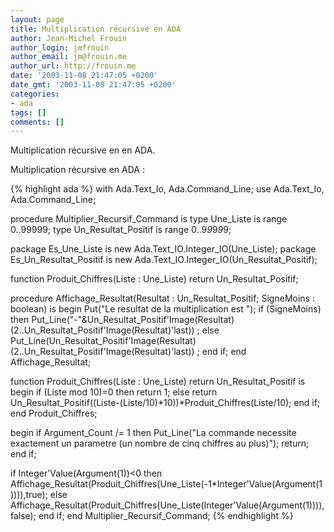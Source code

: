 ```yaml
---
layout: page
title: Multiplication récursive en ADA
author: Jean-Michel Frouin
author_login: jmfrouin
author_email: jm@frouin.me
author_url: http://frouin.me
date: '2003-11-08 21:47:05 +0200'
date_gmt: '2003-11-08 21:47:05 +0200'
categories:
- ada
tags: []
comments: []
---
```

<p>Multiplication récursive en en ADA.</p>
<!--more-->

Multiplication récursive en ADA : 

{% highlight ada %}
with Ada.Text_Io, Ada.Command_Line;
use Ada.Text_Io, Ada.Command_Line;

procedure Multiplier_Recursif_Command is
  type Une_Liste is range 0..99999;
  type Un_Resultat_Positif is range 0..9*9*9*9*9;

  package Es_Une_Liste is new Ada.Text_IO.Integer_IO(Une_Liste);
  package Es_Un_Resultat_Positif is new Ada.Text_IO.Integer_IO(Un_Resultat_Positif);

  function Produit_Chiffres(Liste : Une_Liste) return Un_Resultat_Positif;

  procedure Affichage_Resultat(Resultat : Un_Resultat_Positif; SigneMoins : boolean) is
  begin
    Put("Le resultat de la multiplication est ");
    if (SigneMoins) then
        Put_Line("-"&Un_Resultat_Positif'Image(Resultat)(2..Un_Resultat_Positif'Image(Resultat)'last)) ;
    else
        Put_Line(Un_Resultat_Positif'Image(Resultat)(2..Un_Resultat_Positif'Image(Resultat)'last)) ;
    end if;
  end Affichage_Resultat;

  function Produit_Chiffres(Liste : Une_Liste) return Un_Resultat_Positif is
  begin
    if (Liste mod 10)=0 then
        return 1;
     else
        return Un_Resultat_Positif((Liste-(Liste/10)*10))*Produit_Chiffres(Liste/10);
     end if;
  end Produit_Chiffres;

begin
  if Argument_Count /= 1 then
  Put_Line("La commande necessite exactement un parametre (un nombre de cinq chiffres au plus)");
    return;
  end if;

  if Integer'Value(Argument(1))<0 then
     Affichage_Resultat(Produit_Chiffres(Une_Liste(-1*Integer'Value(Argument(1)))),true);
  else
     Affichage_Resultat(Produit_Chiffres(Une_Liste(Integer'Value(Argument(1)))),false);
  end if;
end Multiplier_Recursif_Command;
{% endhighlight %}
<!-- Matomo -->
<script type="text/javascript">
  var _paq = window._paq || [];
  /* tracker methods like "setCustomDimension" should be called before "trackPageView" */
  _paq.push(['trackPageView']);
  _paq.push(['enableLinkTracking']);
  (function() {
    var u="//stats.frouin.me/";
    _paq.push(['setTrackerUrl', u+'matomo.php']);
    _paq.push(['setSiteId', '1']);
    var d=document, g=d.createElement('script'), s=d.getElementsByTagName('script')[0];
    g.type='text/javascript'; g.async=true; g.defer=true; g.src=u+'matomo.js'; s.parentNode.insertBefore(g,s);
  })();
</script>
<!-- End Matomo Code -->
